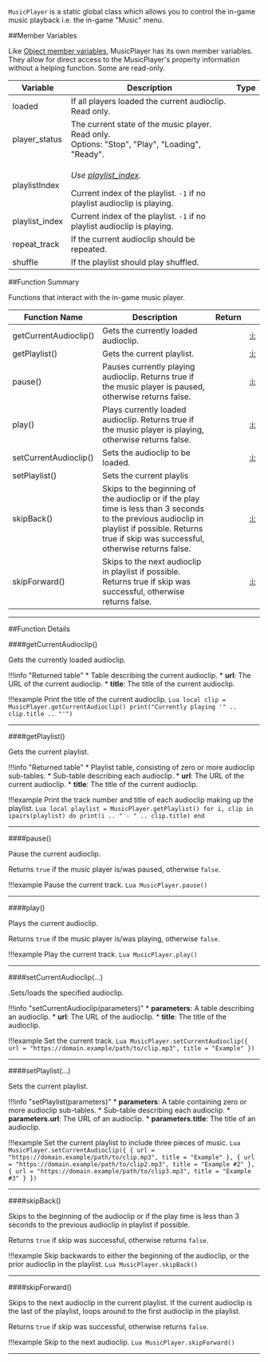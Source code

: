 `MusicPlayer` is a static global class which allows you to control the in-game music playback i.e. the in-game "Music" menu.

##Member Variables

Like [Object member variables](object.md#member-variables), MusicPlayer has its own member variables. They allow for direct access to the MusicPlayer's property information without a helping function. Some are read-only.

Variable | Description | Type
-- | -- | :--
<a class="anchor" id="loaded"></a>loaded | If all players loaded the current audioclip. Read only. | [<span class="tag boo"></span>](types.md)
<a class="anchor" id="player_status"></a>player_status | The current state of the music player. Read only. <br/>Options: "Stop", "Play", "Loading", "Ready". | [<span class="tag str"></span>](types.md)
<a class="anchor" id="playlistIndex"></a>playlistIndex |  <p>[<span class="tag deprecated"></span>](intro.md#deprecated) _Use [playlist_index](#playlist_index)_.</p>Current index of the playlist. `-1` if no playlist audioclip is playing. | [<span class="tag int"></span>](types.md)
<a class="anchor" id="playlist_index"></a>playlist_index | Current index of the playlist. `-1` if no playlist audioclip is playing. | [<span class="tag int"></span>](types.md)
<a class="anchor" id="repeat_track"></a>repeat_track | If the current audioclip should be repeated.  | [<span class="tag boo"></span>](types.md)
<a class="anchor" id="shuffle"></a>shuffle | If the playlist should play shuffled. | [<span class="tag boo"></span>](types.md)

##Function Summary

Functions that interact with the in-game music player.

Function Name | Description | Return | &nbsp;
-- | -- | -- | --
getCurrentAudioclip() | Gets the currently loaded audioclip. | [<span class="ret tab"></span>](types.md)| [:i:](#getcurrentaudioclip)
getPlaylist() | Gets the current playlist. | [<span class="ret tab"></span>](types.md)| [:i:](#getplaylist)
pause() | Pauses currently playing audioclip. Returns true if the music player is paused, otherwise returns false. | [<span class="ret boo"></span>](types.md)| [:i:](#pause)
play() | Plays currently loaded audioclip. Returns true if the music player is playing, otherwise returns false. | [<span class="ret boo"></span>](types.md) | [:i:](#play)
setCurrentAudioclip() | Sets the audioclip to be loaded. | [<span class="ret boo"></span>](types.md)| [:i:](#setcurrentaudioclip)
setPlaylist() | Sets the current playlis
skipBack() | Skips to the beginning of the audioclip or if the play time is less than 3 seconds to the previous audioclip in playlist if possible. Returns true if skip was successful, otherwise returns false. | [<span class="ret boo"></span>](types.md)| [:i:](#skipback)
skipForward() | Skips to the next audioclip in playlist if possible. Returns true if skip was successful, otherwise returns false. | [<span class="ret boo"></span>](types.md)| [:i:](#skipforward) | [<span class="ret boo"></span>](types.md)| [:i:](#setplaylist)

---

##Function Details

####getCurrentAudioclip()

[<span class="ret tab"></span>](types.md) Gets the currently loaded audioclip.

!!!info "Returned table"
	* [<span class="tag tab"></span>](types.md) Table describing the current audioclip.
		* [<span class="tag str"></span>](types.md) **url**: The URL of the current audioclip.
		* [<span class="tag str"></span>](types.md) **title**: The title of the current audioclip.

!!!example
    Print the title of the current audioclip.
    ``` Lua
    local clip = MusicPlayer.getCurrentAudioclip()
    print("Currently playing '" .. clip.title .. "'")
    ```

---

####getPlaylist()

[<span class="ret tab"></span>](types.md) Gets the current playlist.

!!!info "Returned table"
	* [<span class="tag tab"></span>](types.md) Playlist table, consisting of zero or more audioclip sub-tables.
        * [<span class="tag tab"></span>](types.md) Sub-table describing each audioclip.
            * [<span class="tag str"></span>](types.md) **url**: The URL of the current audioclip.
            * [<span class="tag str"></span>](types.md) **title**: The title of the current audioclip.

!!!example
    Print the track number and title of each audioclip making up the playlist.
    ``` Lua
    local playlist = MusicPlayer.getPlaylist()
    for i, clip in ipairs(playlist) do
        print(i .. " - " .. clip.title)
    end
    ```

---

####pause()

[<span class="ret boo"></span>](types.md) Pause the current audioclip.

Returns `true` if the music player is/was paused, otherwise `false`.

!!!example
    Pause the current track.
    ``` Lua
    MusicPlayer.pause()
    ```

---

####play()

[<span class="ret boo"></span>](types.md) Plays the current audioclip.

Returns `true` if the music player is/was playing, otherwise `false`.

!!!example
    Play the current track.
    ``` Lua
    MusicPlayer.play()
    ```

---

####setCurrentAudioclip(...)

[<span class="ret boo"></span>](types.md) .Sets/loads the specified audioclip.

!!!info "setCurrentAudioclip(parameters)"
    * [<span class="tag tab"></span>](types.md) **parameters**: A table describing an audioclip.
        * [<span class="tag str"></span>](types.md) **url**: The URL of the audioclip.
        * [<span class="tag str"></span>](types.md) **title**: The title of the audioclip.

!!!example
    Set the current track.
    ``` Lua
    MusicPlayer.setCurrentAudioclip({
        url = "https://domain.example/path/to/clip.mp3",
        title = "Example"
    })
    ```

---

####setPlaylist(...)

[<span class="ret boo"></span>](types.md) Sets the current playlist.

!!!info "setPlaylist(parameters)"
    * [<span class="tag tab"></span>](types.md) **parameters**: A table containing zero or more audioclip sub-tables.
        * [<span class="tag tab"></span>](types.md) Sub-table describing each audioclip.
            * [<span class="tag str"></span>](types.md) **parameters.url**: The URL of an audioclip.
            * [<span class="tag str"></span>](types.md) **parameters.title**: The title of an audioclip.

!!!example
    Set the current playlist to include three pieces of music.
    ``` Lua
    MusicPlayer.setCurrentAudioclip({
        {
            url = "https://domain.example/path/to/clip.mp3",
            title = "Example"
        },
        {
            url = "https://domain.example/path/to/clip2.mp3",
            title = "Example #2"
        },
        {
            url = "https://domain.example/path/to/clip3.mp3",
            title = "Example #3"
        }
    })
    ```

---

####skipBack()

[<span class="ret boo"></span>](types.md) Skips to the beginning of the audioclip or if the play time is less than 3 seconds to the previous audioclip in playlist if possible.

Returns `true` if skip was successful, otherwise returns `false`.

!!!example
    Skip backwards to either the beginning of the audioclip, or the prior audioclip in the playlist.
    ``` Lua
    MusicPlayer.skipBack()
    ```

---

####skipForward()

[<span class="ret boo"></span>](types.md) Skips to the next audioclip in the current playlist. If the current
audioclip is the last of the playlist, loops around to the first audioclip in the playlist.


Returns `true` if skip was successful, otherwise returns `false`.


!!!example
    Skip to the next audioclip.
    ``` Lua
    MusicPlayer.skipForward()
    ```

---
